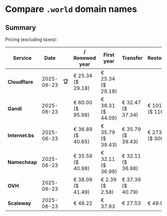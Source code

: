 # Compare `.world` domain names

## Summary

Pricing (excluding taxes):

| Service | Date |  | / Renewed year | First year | Transfer | Restoration |
|--|--|--|--|--|--|--|
| **Cloudflare** | 2025-06-23 | 🏆 | € 25.34<br>($ 29.18) | € 25.34<br>($ 29.18) |  |  |
| **Gandi** | 2025-06-23 |  | € 80.00<br>($ 95.98) | € 38.31<br>($ 44.06) | € 32.47<br>($ 37.34) | € 101.44<br>($ 116.66) |
| **Internet.bs** | 2025-06-23 |  | € 36.89<br>($ 40.65) | € 35.79<br>($ 39.43) | € 35.79<br>($ 39.43) | € 273.09<br>($ 300.85) |
| **Namecheap** | 2025-06-23 |  | € 35.59<br>($ 40.98) | € 32.11<br>($ 36.98) | € 32.11<br>($ 36.98) |  |
| **OVH** | 2025-06-23 |  | € 38.09<br>($ 41.49) | € 2.39<br>($ 2.58) | € 37.39<br>($ 40.79) |  |
| **Scaleway** | 2025-06-23 |  | € 48.22 | € 37.93 | € 27.53 | € 49.99 |
